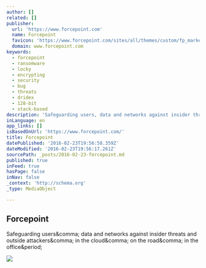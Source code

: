 ```yaml
---
author: []
related: []
publisher:
  url: 'https://www.forcepoint.com'
  name: Forcepoint
  favicon: 'https://www.forcepoint.com/sites/all/themes/custom/fp_marketing/favicon.ico'
  domain: www.forcepoint.com
keywords:
  - forcepoint
  - ransomware
  - locky
  - encrypting
  - security
  - bug
  - threats
  - dridex
  - 128-bit
  - stack-based
description: 'Safeguarding users, data and networks against insider threats and outside attackers, in the cloud, on the road, in the office.'
inLanguage: en
app_links: []
isBasedOnUrl: 'https://www.forcepoint.com/'
title: Forcepoint
datePublished: '2016-02-23T19:56:58.359Z'
dateModified: '2016-02-23T19:56:17.261Z'
sourcePath: _posts/2016-02-23-forcepoint.md
published: true
inFeed: true
hasPage: false
inNav: false
_context: 'http://schema.org'
_type: MediaObject

---
```

<article style=""><h1>Forcepoint</h1><p>Safeguarding users&amp;comma; data and networks against insider threats and outside attackers&amp;comma; in the cloud&amp;comma; on the road&amp;comma; in the office&amp;period;</p><img src="https://www.forcepoint.com/sites/default/files/masthead.jpg" /></article>